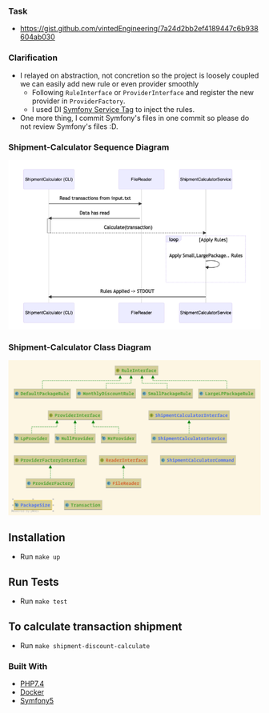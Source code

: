 ### Task
- https://gist.github.com/vintedEngineering/7a24d2bb2ef4189447c6b938604ab030

### Clarification
- I relayed on abstraction, not concretion so the project is loosely coupled we can easily add new rule or even provider smoothly
    - Following `RuleInterface` or `ProviderInterface` and register the new provider in `ProviderFactory`.
    - I used DI [Symfony Service Tag](https://symfony.com/doc/current/service_container/tags.html) to inject the rules.
- One more thing, I commit Symfony's files in one commit so please do not review Symfony's files :D.

### Shipment-Calculator Sequence Diagram
![Recipe Index Sequence Diagram](shipment-calculator-sequence-diagram.png)
### Shipment-Calculator Class Diagram
![Sequence Diagram](shipment-calculator-class-diagram.png)

## Installation
- Run `make up`

## Run Tests
- Run `make test`

## To calculate transaction shipment
- Run `make shipment-discount-calculate`

### Built With

* [PHP7.4](http://php.net)
* [Docker](https://www.docker.com/)
* [Symfony5](http://www.symfony.com) 
